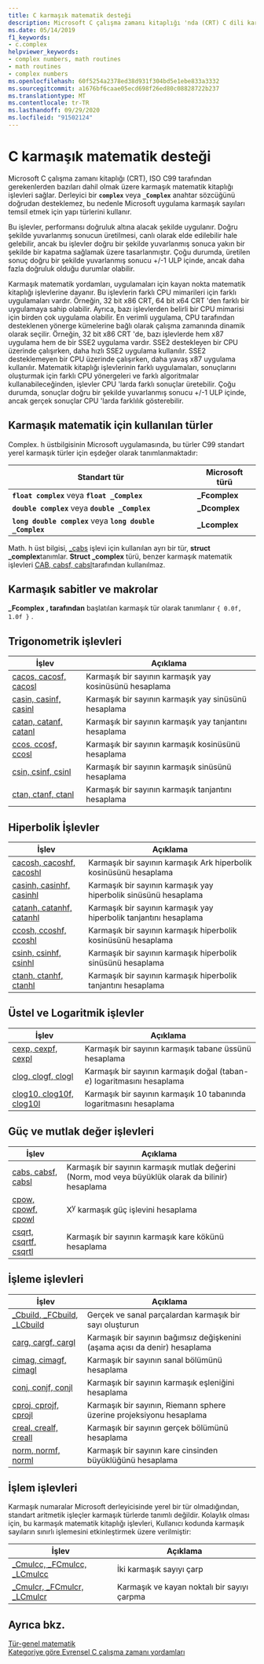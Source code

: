 ```yaml
---
title: C karmaşık matematik desteği
description: Microsoft C çalışma zamanı kitaplığı 'nda (CRT) C dili karmaşık matematik desteğini açıklar
ms.date: 05/14/2019
f1_keywords:
- c.complex
helpviewer_keywords:
- complex numbers, math routines
- math routines
- complex numbers
ms.openlocfilehash: 60f5254a2378ed38d931f304bd5e1ebe833a3332
ms.sourcegitcommit: a1676bf6caae05ecd698f26ed80c08828722b237
ms.translationtype: MT
ms.contentlocale: tr-TR
ms.lasthandoff: 09/29/2020
ms.locfileid: "91502124"
---
```

# <a name="c-complex-math-support"></a>C karmaşık matematik desteği

Microsoft C çalışma zamanı kitaplığı (CRT), ISO C99 tarafından gerekenlerden bazıları dahil olmak üzere karmaşık matematik kitaplığı işlevleri sağlar. Derleyici bir **`complex`** veya **`_Complex`** anahtar sözcüğünü doğrudan desteklemez, bu nedenle Microsoft uygulama karmaşık sayıları temsil etmek için yapı türlerini kullanır.

Bu işlevler, performansı doğruluk altına alacak şekilde uygulanır. Doğru şekilde yuvarlanmış sonucun üretilmesi, canlı olarak elde edilebilir hale gelebilir, ancak bu işlevler doğru bir şekilde yuvarlanmış sonuca yakın bir şekilde bir kapatma sağlamak üzere tasarlanmıştır. Çoğu durumda, üretilen sonuç doğru bir şekilde yuvarlanmış sonucu +/-1 ULP içinde, ancak daha fazla doğruluk olduğu durumlar olabilir.

Karmaşık matematik yordamları, uygulamaları için kayan nokta matematik kitaplığı işlevlerine dayanır. Bu işlevlerin farklı CPU mimarileri için farklı uygulamaları vardır. Örneğin, 32 bit x86 CRT, 64 bit x64 CRT 'den farklı bir uygulamaya sahip olabilir. Ayrıca, bazı işlevlerden belirli bir CPU mimarisi için birden çok uygulama olabilir. En verimli uygulama, CPU tarafından desteklenen yönerge kümelerine bağlı olarak çalışma zamanında dinamik olarak seçilir. Örneğin, 32 bit x86 CRT 'de, bazı işlevlerde hem x87 uygulama hem de bir SSE2 uygulama vardır. SSE2 destekleyen bir CPU üzerinde çalışırken, daha hızlı SSE2 uygulama kullanılır. SSE2 desteklemeyen bir CPU üzerinde çalışırken, daha yavaş x87 uygulama kullanılır. Matematik kitaplığı işlevlerinin farklı uygulamaları, sonuçlarını oluşturmak için farklı CPU yönergeleri ve farklı algoritmalar kullanabileceğinden, işlevler CPU 'larda farklı sonuçlar üretebilir. Çoğu durumda, sonuçlar doğru bir şekilde yuvarlanmış sonucu +/-1 ULP içinde, ancak gerçek sonuçlar CPU 'larda farklılık gösterebilir.

## <a name="types-used-in-complex-math"></a>Karmaşık matematik için kullanılan türler

Complex. h üstbilgisinin Microsoft uygulamasında, bu türler C99 standart yerel karmaşık türler için eşdeğer olarak tanımlanmaktadır:

|Standart tür|Microsoft türü|
|-|-|
|**`float complex`** veya **`float _Complex`**|**_Fcomplex**|
|**`double complex`** veya **`double _Complex`**|**_Dcomplex**|
|**`long double complex`** veya **`long double _Complex`**|**_Lcomplex**|

Math. h üst bilgisi, [_cabs](../c-runtime-library/reference/cabs.md) işlevi için kullanılan ayrı bir tür, **struct _complex**tanımlar. **Struct _complex** türü, benzer karmaşık matematik işlevleri [CAB, cabsf, cabsl](../c-runtime-library/reference/cabs-cabsf-cabsl.md)tarafından kullanılmaz.

## <a name="complex-constants-and-macros"></a>Karmaşık sabitler ve makrolar

**_Fcomplex** **, tarafından** başlatılan karmaşık tür olarak tanımlanır `{ 0.0f, 1.0f }` .

## <a name="trigonometric-functions"></a>Trigonometrik işlevleri

|İşlev|Açıklama|
|-|-|
|[cacos, cacosf, cacosl](../c-runtime-library/reference/cacos-cacosf-cacosl.md)|Karmaşık bir sayının karmaşık yay kosinüsünü hesaplama|
|[casin, casinf, casinl](../c-runtime-library/reference/casin-casinf-casinl.md)|Karmaşık bir sayının karmaşık yay sinüsünü hesaplama|
|[catan, catanf, catanl](../c-runtime-library/reference/catan-catanf-catanl.md)|Karmaşık bir sayının karmaşık yay tanjantını hesaplama|
|[ccos, ccosf, ccosl](../c-runtime-library/reference/ccos-ccosf-ccosl.md)|Karmaşık bir sayının karmaşık kosinüsünü hesaplama|
|[csin, csinf, csinl](../c-runtime-library/reference/csin-csinf-csinl.md)|Karmaşık bir sayının karmaşık sinüsünü hesaplama|
|[ctan, ctanf, ctanl](../c-runtime-library/reference/ctan-ctanf-ctanl.md)|Karmaşık bir sayının karmaşık tanjantını hesaplama|

## <a name="hyperbolic-functions"></a>Hiperbolik İşlevler

|İşlev|Açıklama|
|-|-|
|[cacosh, cacoshf, cacoshl](../c-runtime-library/reference/cacosh-cacoshf-cacoshl.md)|Karmaşık bir sayının karmaşık Ark hiperbolik kosinüsünü hesaplama|
|[casinh, casinhf, casinhl](../c-runtime-library/reference/casinh-casinhf-casinhl.md)|Karmaşık bir sayının karmaşık yay hiperbolik sinüsünü hesaplama|
|[catanh, catanhf, catanhl](../c-runtime-library/reference/catanh-catanhf-catanhl.md)|Karmaşık bir sayının karmaşık yay hiperbolik tanjantını hesaplama|
|[ccosh, ccoshf, ccoshl](../c-runtime-library/reference/ccosh-ccoshf-ccoshl.md)|Karmaşık bir sayının karmaşık hiperbolik kosinüsünü hesaplama|
|[csinh, csinhf, csinhl](../c-runtime-library/reference/csinh-csinhf-csinhl.md)|Karmaşık bir sayının karmaşık hiperbolik sinüsünü hesaplama|
|[ctanh, ctanhf, ctanhl](../c-runtime-library/reference/ctanh-ctanhf-ctanhl.md)|Karmaşık bir sayının karmaşık hiperbolik tanjantını hesaplama|

## <a name="exponential-and-logarithmic-functions"></a>Üstel ve Logaritmik işlevler

|İşlev|Açıklama|
|-|-|
|[cexp, cexpf, cexpl](../c-runtime-library/reference/cexp-cexpf-cexpl.md)|Karmaşık bir sayının karmaşık taban*e* üssünü hesaplama|
|[clog, clogf, clogl](../c-runtime-library/reference/clog-clogf-clogl.md)|Karmaşık bir sayının karmaşık doğal (taban-*e*) logaritmasını hesaplama|
|[clog10, clog10f, clog10l](../c-runtime-library/reference/clog10-clog10f-clog10l.md)|Karmaşık bir sayının karmaşık 10 tabanında logaritmasını hesaplama|

## <a name="power-and-absolute-value-functions"></a>Güç ve mutlak değer işlevleri

|İşlev|Açıklama|
|-|-|
|[cabs, cabsf, cabsl](../c-runtime-library/reference/cabs-cabsf-cabsl.md)|Karmaşık bir sayının karmaşık mutlak değerini (Norm, mod veya büyüklük olarak da bilinir) hesaplama|
|[cpow, cpowf, cpowl](../c-runtime-library/reference/cpow-cpowf-cpowl.md)|X<sup>y</sup> karmaşık güç işlevini hesaplama|
|[csqrt, csqrtf, csqrtl](../c-runtime-library/reference/csqrt-csqrtf-csqrtl.md)|Karmaşık bir sayının karmaşık kare kökünü hesaplama|

## <a name="manipulation-functions"></a>İşleme işlevleri

|İşlev|Açıklama|
|-|-|
|[_Cbuild, _FCbuild, _LCbuild](../c-runtime-library/reference/cbuild-fcbuild-lcbuild.md)|Gerçek ve sanal parçalardan karmaşık bir sayı oluşturun|
|[carg, cargf, cargl](../c-runtime-library/reference/carg-cargf-cargl.md)|Karmaşık bir sayının bağımsız değişkenini (aşama açısı da denir) hesaplama|
|[cimag, cimagf, cimagl](../c-runtime-library/reference/cimag-cimagf-cimagl.md)|Karmaşık bir sayının sanal bölümünü hesaplama|
|[conj, conjf, conjl](../c-runtime-library/reference/conj-conjf-conjl.md)|Karmaşık bir sayının karmaşık eşleniğini hesaplama|
|[cproj, cprojf, cprojl](../c-runtime-library/reference/cproj-cprojf-cprojl.md)|Karmaşık bir sayının, Riemann sphere üzerine projeksiyonu hesaplama|
|[creal, crealf, creall](../c-runtime-library/reference/creal-crealf-creall.md)|Karmaşık bir sayının gerçek bölümünü hesaplama|
|[norm, normf, norml](../c-runtime-library/reference/norm-normf-norml1.md)|Karmaşık bir sayının kare cinsinden büyüklüğünü hesaplama|

## <a name="operation-functions"></a>İşlem işlevleri

Karmaşık numaralar Microsoft derleyicisinde yerel bir tür olmadığından, standart aritmetik işleçler karmaşık türlerde tanımlı değildir. Kolaylık olması için, bu karmaşık matematik kitaplığı işlevleri, Kullanıcı kodunda karmaşık sayıların sınırlı işlemesini etkinleştirmek üzere verilmiştir:

|İşlev|Açıklama|
|-|-|
|[_Cmulcc, _FCmulcc, _LCmulcc](../c-runtime-library/reference/cmulcc-fcmulcc-lcmulcc.md)|İki karmaşık sayıyı çarp|
|[_Cmulcr, _FCmulcr, _LCmulcr](../c-runtime-library/reference/cmulcr-fcmulcr-lcmulcr.md)|Karmaşık ve kayan noktalı bir sayıyı çarpma|

## <a name="see-also"></a>Ayrıca bkz.

[Tür-genel matematik](tgmath.md)\
[Kategoriye göre Evrensel C çalışma zamanı yordamları](../c-runtime-library/run-time-routines-by-category.md)

